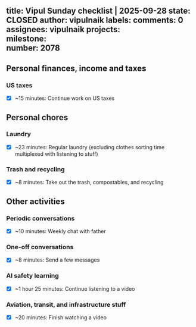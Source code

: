 title:	Vipul Sunday checklist | 2025-09-28
state:	CLOSED
author:	vipulnaik
labels:	
comments:	0
assignees:	vipulnaik
projects:	
milestone:	
number:	2078
--
## Personal finances, income and taxes

### US taxes

- [x] ~15 minutes: Continue work on US taxes

## Personal chores

### Laundry

- [x] ~23 minutes: Regular laundry (excluding clothes sorting time multiplexed with listening to stuff)

### Trash and recycling

- [x] ~8 minutes: Take out the trash, compostables, and recycling

## Other activities

### Periodic conversations

- [x] ~10 minutes: Weekly chat with father

### One-off conversations

- [x] ~8 minutes: Send a few messages

### AI safety learning

- [x] ~1 hour 25 minutes: Continue listening to a video

### Aviation, transit, and infrastructure stuff

- [x] ~20 minutes: Finish watching a video
